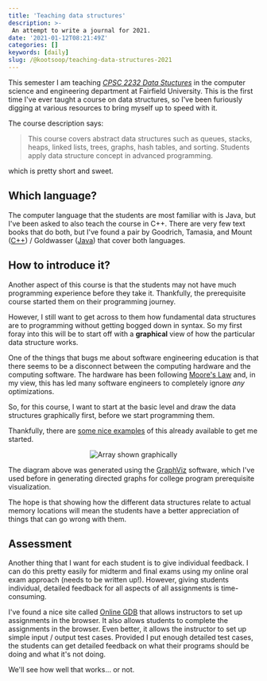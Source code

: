 ```yaml
---
title: 'Teaching data structures'
description: >-
 An attempt to write a journal for 2021.
date: '2021-01-12T08:21:49Z'
categories: []
keywords: [daily]
slug: /@kootsoop/teaching-data-structures-2021
---
```

This semester I am teaching [*CPSC 2232 Data Stuctures*](http://catalog.fairfield.edu/courses/cs/) in the computer science and engineering department at Fairfield University. This is the first time I've ever taught a course on data structures, so I've been furiously digging at various resources to bring myself up to speed with it.

The course description says:

 > This course covers abstract data structures such as queues, stacks, heaps, linked lists, trees, graphs, hash tables, and sorting. Students apply data structure concept in advanced programming.

 which is pretty short and sweet.

## Which language?

The computer language that the students are most familiar with is Java, but I've been asked to also teach the course in C++.  There are very few text books that do both, but
I've found a pair by Goodrich, Tamasia, and Mount ([C++](http://bcs.wiley.com/he-bcs/Books?action=index&bcsId=6383&itemId=0470383275)) / Goldwasser ([Java](http://bcs.wiley.com/he-bcs/Books?action=index&bcsId=8634&itemId=1118771338)) that cover both languages.

## How to introduce it?

Another aspect of this course is that the students may not have much programming experience before they take it.  Thankfully, the prerequisite course started them on their programming journey.

However, I still want to get across to them how fundamental data structures are to programming without getting bogged down in syntax.  So my first foray into this will be to start off with a **graphical** view of how the particular data structure works.

One of the things that bugs me about software engineering education is that there seems to be a disconnect between the computing hardware and the computing software.  The hardware has been following [Moore's Law](https://www.intel.com/content/www/us/en/silicon-innovations/moores-law-technology.html) and, in my view, this has led many software engineers to completely ignore *any* optimizations.

So, for this course, I want to start at the basic level and draw the data structures graphically first, before we start programming them.

Thankfully, there are [some nice examples](https://stackoverflow.com/a/45143147/12570) of this already available to get me started.

<p align="center">
<img src="https://kootsoop.github.io/images/array.png" alt="Array shown graphically" >
</p>

The diagram above was generated using the [GraphViz](https://graphviz.org/) software, which I've used before in generating directed graphs for college program prerequisite visualization.

The hope is that showing how the different data structures relate to actual memory locations will mean the students have a better appreciation of things that can go wrong with them.

## Assessment 

Another thing that I want for each student is to give individual feedback.  I can do this pretty easily for midterm and final exams using my online oral exam approach (needs to be written up!).  However, giving students individual, detailed feedback for all aspects of all assignments is time-consuming.

I've found a nice site called [Online GDB](https://www.onlinegdb.com/blog/) that allows instructors to set up assignments in the browser. It also allows students to complete the assignments in the browser.  Even better, it allows the instructor to set up simple input / output test cases.  Provided I put enough detailed test cases, the students can get detailed feedback on what their programs should be doing and what it's not doing.

We'll see how well that works... or not. 